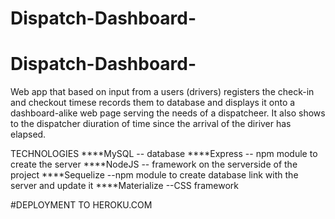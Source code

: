 # Dispatch-Dashboard-

# Dispatch-Dashboard-

Web app that based on input from a users (drivers) registers the check-in and checkout timese records them to database and displays it onto a dashboard-alike web page serving the needs of a dispatcheer. It also shows to the dispatcher diuration of time since the arrival of the diriver has elapsed.


TECHNOLOGIES
****MySQL -- database 
****Express -- npm module to create the server
****NodeJS -- framework on the serverside of the project 
****Sequelize --npm module to create database link with the server and update it
****Materialize --CSS framework
 

#DEPLOYMENT TO HEROKU.COM
